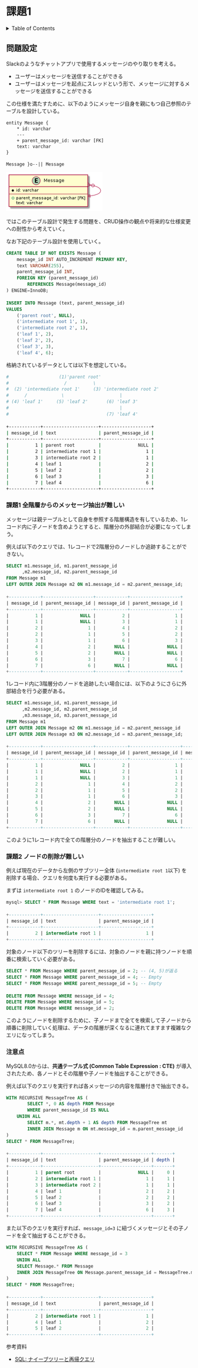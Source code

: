 # 課題1

<!-- START doctoc generated TOC please keep comment here to allow auto update -->
<!-- DON'T EDIT THIS SECTION, INSTEAD RE-RUN doctoc TO UPDATE -->
<details>
<summary>Table of Contents</summary>

- [問題設定](#%E5%95%8F%E9%A1%8C%E8%A8%AD%E5%AE%9A)
  - [課題1 全階層からのメッセージ抽出が難しい](#%E8%AA%B2%E9%A1%8C1-%E5%85%A8%E9%9A%8E%E5%B1%A4%E3%81%8B%E3%82%89%E3%81%AE%E3%83%A1%E3%83%83%E3%82%BB%E3%83%BC%E3%82%B8%E6%8A%BD%E5%87%BA%E3%81%8C%E9%9B%A3%E3%81%97%E3%81%84)
  - [課題2 ノードの削除が難しい](#%E8%AA%B2%E9%A1%8C2-%E3%83%8E%E3%83%BC%E3%83%89%E3%81%AE%E5%89%8A%E9%99%A4%E3%81%8C%E9%9B%A3%E3%81%97%E3%81%84)
  - [注意点](#%E6%B3%A8%E6%84%8F%E7%82%B9)

</details>
<!-- END doctoc generated TOC please keep comment here to allow auto update -->

## 問題設定

Slackのようなチャットアプリで使用するメッセージのやり取りを考える。

- ユーザーはメッセージを送信することができる
- ユーザーはメッセージを起点にスレッドという形で、メッセージに対するメッセージを送信することができる

この仕様を満たすために、以下のようにメッセージ自身を親にもつ自己参照のテーブルを設計している。

```puml
entity Message {
    * id: varchar
    ---
    + parent_message_id: varchar [FK]
    text: varchar
}

Message }o--|| Message
```

![](../assets/problem.png)

ではこのテーブル設計で発生する問題を、CRUD操作の観点や将来的な仕様変更への耐性から考えていく。

なお下記のテーブル設計を使用していく。

```sql
CREATE TABLE IF NOT EXISTS Message (
    message_id INT AUTO_INCREMENT PRIMARY KEY,
    text VARCHAR(255),
    parent_message_id INT,
    FOREIGN KEY (parent_message_id)
        REFERENCES Message(message_id)
) ENGINE=InnoDB;

INSERT INTO Message (text, parent_message_id)
VALUES
    ('parent root', NULL),
    ('intermediate root 1', 1),
    ('intermediate root 2', 1),
    ('leaf 1', 2),
    ('leaf 2', 2),
    ('leaf 3', 3),
    ('leaf 4', 6);
```

格納されているデータとしては以下を想定している。

```bash
#                   (1)'parent root'
#                     /          \
#  (2) 'intermediate root 1'     (3) 'intermediate root 2'
#      /             \                     |
# (4) 'leaf 1'     (5) 'leaf 2'       (6) 'leaf 3'
#                                          |
#                                     (7) 'leaf 4'

+------------+---------------------+-------------------+
| message_id | text                | parent_message_id |
+------------+---------------------+-------------------+
|          1 | parent root         |              NULL |
|          2 | intermediate root 1 |                 1 |
|          3 | intermediate root 2 |                 1 |
|          4 | leaf 1              |                 2 |
|          5 | leaf 2              |                 2 |
|          6 | leaf 3              |                 3 |
|          7 | leaf 4              |                 6 |
+------------+---------------------+-------------------+
```

### 課題1 全階層からのメッセージ抽出が難しい

メッセージは親テーブルとして自身を参照する階層構造を有しているため、1レコード内に子ノードを含めようとすると、階層分の外部結合が必要になってしまう。

例えば以下のクエリでは、1レコードで2階層分のノードしか追跡することができない。

```sql
SELECT m1.message_id, m1.parent_message_id
      ,m2.message_id, m2.parent_message_id
FROM Message m1
LEFT OUTER JOIN Message m2 ON m1.message_id = m2.parent_message_id;

+------------+-------------------+------------+-------------------+
| message_id | parent_message_id | message_id | parent_message_id |
+------------+-------------------+------------+-------------------+
|          1 |              NULL |          2 |                 1 |
|          1 |              NULL |          3 |                 1 |
|          2 |                 1 |          4 |                 2 |
|          2 |                 1 |          5 |                 2 |
|          3 |                 1 |          6 |                 3 |
|          4 |                 2 |       NULL |              NULL |
|          5 |                 2 |       NULL |              NULL |
|          6 |                 3 |          7 |                 6 |
|          7 |                 6 |       NULL |              NULL |
+------------+-------------------+------------+-------------------+
```

1レコード内に3階層分のノードを追跡したい場合には、以下のようにさらに外部結合を行う必要がある。

```sql
SELECT m1.message_id, m1.parent_message_id
      ,m2.message_id, m2.parent_message_id
      ,m3.message_id, m3.parent_message_id
FROM Message m1
LEFT OUTER JOIN Message m2 ON m1.message_id = m2.parent_message_id
LEFT OUTER JOIN Message m3 ON m2.message_id = m3.parent_message_id;

+------------+-------------------+------------+-------------------+------------+-------------------+
| message_id | parent_message_id | message_id | parent_message_id | message_id | parent_message_id |
+------------+-------------------+------------+-------------------+------------+-------------------+
|          1 |              NULL |          2 |                 1 |          4 |                 2 |
|          1 |              NULL |          2 |                 1 |          5 |                 2 |
|          1 |              NULL |          3 |                 1 |          6 |                 3 |
|          2 |                 1 |          4 |                 2 |       NULL |              NULL |
|          2 |                 1 |          5 |                 2 |       NULL |              NULL |
|          3 |                 1 |          6 |                 3 |          7 |                 6 |
|          4 |                 2 |       NULL |              NULL |       NULL |              NULL |
|          5 |                 2 |       NULL |              NULL |       NULL |              NULL |
|          6 |                 3 |          7 |                 6 |       NULL |              NULL |
|          7 |                 6 |       NULL |              NULL |       NULL |              NULL |
+------------+-------------------+------------+-------------------+------------+-------------------+
```

このように1レコード内で全ての階層分のノードを抽出することが難しい。

### 課題2 ノードの削除が難しい

例えば現在のデータから左側のサブツリー全体 (`intermediate root 1`以下) を削除する場合、クエリを何度も実行する必要がある。

まずは `intermediate root 1` のノードのIDを確認してみる。

```sql
mysql> SELECT * FROM Message WHERE text = 'intermediate root 1';

+------------+---------------------+-------------------+
| message_id | text                | parent_message_id |
+------------+---------------------+-------------------+
|          2 | intermediate root 1 |                 1 |
+------------+---------------------+-------------------+
```

対象のノード以下のツリーを削除するには、対象のノードを親に持つノードを順番に検索していく必要がある。

```sql
SELECT * FROM Message WHERE parent_message_id = 2; -- (4, 5)が返る
SELECT * FROM Message WHERE parent_message_id = 4; -- Empty
SELECT * FROM Message WHERE parent_message_id = 5; -- Empty

DELETE FROM Message WHERE message_id = 4;
DELETE FROM Message WHERE message_id = 5;
DELETE FROM Message WHERE message_id = 2;
```

このようにノードを削除するために、子ノードまで全てを検索して子ノードから順番に削除していく処理は、データの階層が深くなるに連れてますます複雑なクエリになってしまう。

### 注意点

MySQL8.0からは、**共通テーブル式 (Common Table Expression : CTE)** が導入されたため、各ノードとその階層や子ノードを抽出することができる。

例えば以下のクエリを実行すれば各メッセージの内容を階層付きで抽出できる。

```sql
WITH RECURSIVE MessageTree AS (
        SELECT *, 0 AS depth FROM Message
        WHERE parent_message_id IS NULL
    UNION ALL
        SELECT m.*, mt.depth + 1 AS depth FROM MessageTree mt
        INNER JOIN Message m ON mt.message_id = m.parent_message_id 
)
SELECT * FROM MessageTree;

+------------+---------------------+-------------------+-------+
| message_id | text                | parent_message_id | depth |
+------------+---------------------+-------------------+-------+
|          1 | parent root         |              NULL |     0 |
|          2 | intermediate root 1 |                 1 |     1 |
|          3 | intermediate root 2 |                 1 |     1 |
|          4 | leaf 1              |                 2 |     2 |
|          5 | leaf 2              |                 2 |     2 |
|          6 | leaf 3              |                 3 |     2 |
|          7 | leaf 4              |                 6 |     3 |
+------------+---------------------+-------------------+-------+
```

また以下のクエリを実行すれば、`message_id=3` に紐づくメッセージとその子ノードを全て抽出することができる。

```sql
WITH RECURSIVE MessageTree AS (
    SELECT * FROM Message WHERE message_id = 3
    UNION ALL
    SELECT Message.* FROM Message
    INNER JOIN MessageTree ON Message.parent_message_id = MessageTree.message_id
)
SELECT * FROM MessageTree;

+------------+---------------------+-------------------+
| message_id | text                | parent_message_id |
+------------+---------------------+-------------------+
|          2 | intermediate root 1 |                 1 |
|          4 | leaf 1              |                 2 |
|          5 | leaf 2              |                 2 |
+------------+---------------------+-------------------+
```

参考資料

- [SQL: ナイーブツリーと再帰クエリ](https://blog.amedama.jp/entry/2016/05/05/215954)

